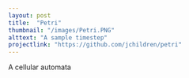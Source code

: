 ```yaml
---
layout: post
title:  "Petri"
thumbnail: "/images/Petri.PNG"
alttext: "A sample timestep"
projectlink: "https://github.com/jchildren/petri"
---
```


A cellular automata
